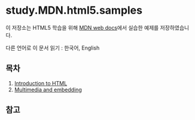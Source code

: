 # study.MDN.html5.samples

이 저장소는 HTML5 학습을 위해 [MDN web docs](https://developer.mozilla.org/ko/docs/Web/HTML)에서 실습한 예제를 저장하였습니다.

다른 언어로 이 문서 읽기 : 한국어, English

##  목차
1. [Introduction to HTML](https://github.com/jinseobhong/git.studyMDN-html5-samples/blob/master/1.Introduction-to-HTML/README.md)
2. [Multimedia and embedding](https://github.com/jinseobhong/git.studyMDN-html5-samples/blob/master/2.Multimedia-and-embedding/README.md)

##  참고

